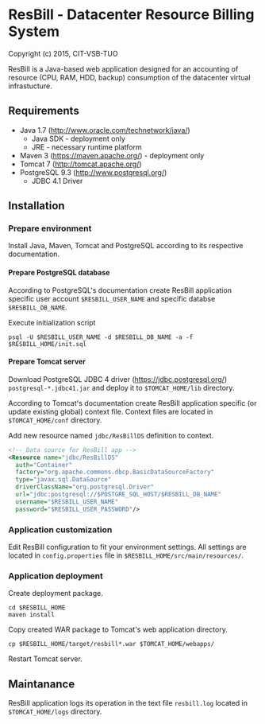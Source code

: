 # ResBill - Datacenter Resource Billing System
Copyright (c) 2015, CIT-VSB-TUO

ResBill is a Java-based web application designed for an accounting of resource (CPU, RAM, HDD, backup) consumption of the datacenter virtual infrastucture.

## Requirements
* Java 1.7 (http://www.oracle.com/technetwork/java/)
  * Java SDK - deployment only
  * JRE - necessary runtime platform
* Maven 3 (https://maven.apache.org/) - deployment only
* Tomcat 7 (http://tomcat.apache.org/)
* PostgreSQL 9.3 (http://www.postgresql.org/)
  * JDBC 4.1 Driver


## Installation

### Prepare environment

Install Java, Maven, Tomcat and PostgreSQL according to its respective documentation.

#### Prepare PostgreSQL database

According to PostgreSQL's documentation create ResBill application specific user account `$RESBILL_USER_NAME` and specific databse `$RESBILL_DB_NAME`.

Execute initialization script
```
psql -U $RESBILL_USER_NAME -d $RESBILL_DB_NAME -a -f $RESBILL_HOME/init.sql
```

#### Prepare Tomcat server

Download PostgreSQL JDBC 4 driver (https://jdbc.postgresql.org/) `postgresql-*.jdbc41.jar` and deploy it to `$TOMCAT_HOME/lib` directory. 

According to Tomcat's documentation create ResBill application specific (or update existing global) context file. Context files are located in `$TOMCAT_HOME/conf` directory.

Add new resource named `jdbc/ResBillDS` definition to context.

```xml
<!-- Data source for ResBill app -->
<Resource name="jdbc/ResBillDS"
  auth="Container"
  factory="org.apache.commons.dbcp.BasicDataSourceFactory"
  type="javax.sql.DataSource"
  driverClassName="org.postgresql.Driver"
  url="jdbc:postgresql://$POSTGRE_SQL_HOST/$RESBILL_DB_NAME"
  username="$RESBILL_USER_NAME"
  password="$RESBILL_USER_PASSWORD"/>
```

### Application customization

Edit ResBill configuration to fit your environment settings. All settings are located in `config.properties` file in `$RESBILL_HOME/src/main/resources/`.

### Application deployment

Create deployment package.
```
cd $RESBILL_HOME
maven install
```

Copy created WAR package to Tomcat's web application directory.
```
cp $RESBILL_HOME/target/resbill*.war $TOMCAT_HOME/webapps/
```

Restart Tomcat server.

## Maintanance

ResBill application logs its operation in the text file `resbill.log` located in `$TOMCAT_HOME/logs` directory.
